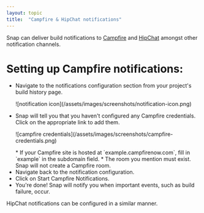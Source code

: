 ```yaml
---
layout: topic
title:  "Campfire & HipChat notifications"
---
```


Snap can deliver build notifications to [Campfire](http://campfirenow.com/) and [HipChat](https://www.hipchat.com/) amongst other notification channels.

# Setting up Campfire notifications:

* Navigate to the notifications configuration section from your project's build history page.
  <p>![notification icon](/assets/images/screenshots/notification-icon.png)</p>
* Snap will tell you that you haven't configured any Campfire credentials. Click on the appropriate link to add them.
  <p>![campfire credentials](/assets/images/screenshots/campfire-credentials.png)</p>
  * If your Campfire site is hosted at `example.campfirenow.com`, fill in `example` in the subdomain field.
  * The room you mention must exist. Snap will not create a Campfire room.
* Navigate back to the notification configuration.
* Click on Start Campfire Notifications.
* You're done! Snap will notify you when important events, such as build failure, occur.

HipChat notifications can be configured in a similar manner.
